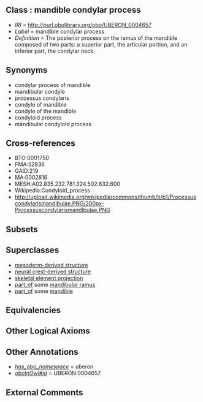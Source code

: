 
## Class : mandible condylar process

 * *IRI* = http://purl.obolibrary.org/obo/UBERON_0004657
 * *Label* = mandible condylar process
 * *Definition* = The posterior process on the ramus of the mandible composed of two parts: a superior part, the articular portion, and an inferior part, the condylar neck.

## Synonyms

 * condylar process of mandible
 * mandibular condyle
 * processus condylaris
 * condyle of mandible
 * condyle of the mandible
 * condyloid process
 * mandibular condyloid process

## Cross-references

 * BTO:0001750
 * FMA:52836
 * GAID:219
 * MA:0002816
 * MESH:A02.835.232.781.324.502.632.600
 * Wikipedia:Condyloid_process
 * http://upload.wikimedia.org/wikipedia/commons/thumb/b/b1/Processuscondylarismandibulae.PNG/200px-Processuscondylarismandibulae.PNG

## Subsets


## Superclasses

 * [mesoderm-derived structure](../../UBERON/20/UBERON_0004120.md)
 * [neural crest-derived structure](../../UBERON/13/UBERON_0010313.md)
 * [skeletal element projection](../../UBERON/00/UBERON_4100000.md)
 * [part_of](../../BFO/50/BFO_0000050.md) some [mandibular ramus](../../UBERON/01/UBERON_0000401.md)
 * [part_of](../../BFO/50/BFO_0000050.md) some [mandible](../../UBERON/84/UBERON_0001684.md)

## Equivalencies


## Other Logical Axioms


## Other Annotations

 * *[has_obo_namespace](../../ce/oboInOwl#hasOBONamespace.md)* = uberon
 * *[oboInOwl#id](../../id/oboInOwl#id.md)* = UBERON:0004657

## External Comments

